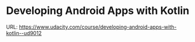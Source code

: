 Developing Android Apps with Kotlin
============================
URL: https://www.udacity.com/course/developing-android-apps-with-kotlin--ud9012